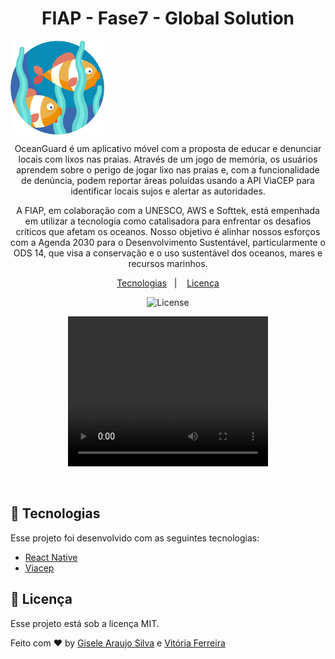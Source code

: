 <h1 align="center">
FIAP - Fase7 - Global Solution
</h1>

<img align="center" src="./assets/icon-fish.png" width="150px" height="150px">

<p align="center">
OceanGuard é um aplicativo móvel com a proposta de educar e denunciar locais com lixos nas praias. Através de um jogo de memória, os usuários aprendem sobre o perigo de jogar lixo nas praias e, com a funcionalidade de denúncia, podem reportar áreas poluídas usando a API ViaCEP para identificar locais sujos e alertar as autoridades.
</p>

<p align="center">
A FIAP, em colaboração com a UNESCO, AWS e Softtek, está empenhada em utilizar a tecnologia como catalisadora para enfrentar os desafios críticos que afetam os oceanos. Nosso objetivo é alinhar nossos esforços com a Agenda 2030 para o Desenvolvimento Sustentável, particularmente o ODS 14, que visa a conservação e o uso sustentável dos oceanos, mares e recursos marinhos.
</p>

<p align="center">
  <a href="#-tecnologias">Tecnologias</a>&nbsp;&nbsp;&nbsp;|&nbsp;&nbsp;&nbsp;
  <a href="#memo-licença">Licença</a>
</p>

<p align="center">
  <img alt="License" src="https://img.shields.io/static/v1?label=license&message=MIT&color=49AA26&labelColor=000000">
</p>

<p align="center">
  <video width="320" height="240" controls>
  <source src="./assets/ocean-guard.gif" type="video/mp4">  
</video>
</p>

<br>

## 🚀 Tecnologias

Esse projeto foi desenvolvido com as seguintes tecnologias:

- [React Native](https://reactnative.dev/)
- [Viacep](https://viacep.com.br/)

## :memo: Licença

Esse projeto está sob a licença MIT.

Feito com ♥ by [Gisele Araujo Silva](https://www.linkedin.com/in/gisele-araujo-silva/) e [Vitória Ferreira](https://www.linkedin.com/in/vic-ferreira)
